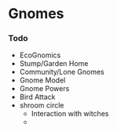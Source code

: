 # Gnomes

### Todo

- EcoGnomics
- Stump/Garden Home
- Community/Lone Gnomes
- Gnome Model
- Gnome Powers
- Bird Attack
- shroom circle
  - Interaction with witches
  - 
